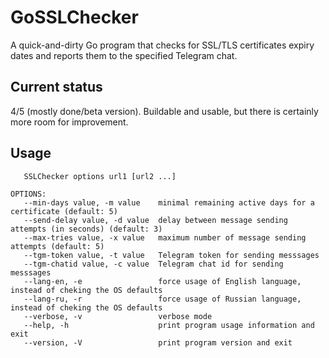 # GoSSLChecker
A quick-and-dirty Go program that checks for SSL/TLS certificates expiry dates and reports them to the specified Telegram chat.

## Current status
4/5 (mostly done/beta version). Buildable and usable, but there is certainly more room for improvement.

## Usage
```
   SSLChecker options url1 [url2 ...]

OPTIONS:                                                                                                             
   --min-days value, -m value    minimal remaining active days for a certificate (default: 5)
   --send-delay value, -d value  delay between message sending attempts (in seconds) (default: 3)
   --max-tries value, -x value   maximum number of message sending attempts (default: 5)
   --tgm-token value, -t value   Telegram token for sending messsages
   --tgm-chatid value, -c value  Telegram chat id for sending messsages
   --lang-en, -e                 force usage of English language, instead of cheking the OS defaults
   --lang-ru, -r                 force usage of Russian language, instead of cheking the OS defaults
   --verbose, -v                 verbose mode
   --help, -h                    print program usage information and exit
   --version, -V                 print program version and exit
```
